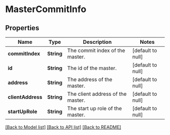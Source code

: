 # MasterCommitInfo
## Properties

| Name | Type | Description | Notes |
|------------ | ------------- | ------------- | -------------|
| **commitIndex** | **String** | The commit index of the master. | [default to null] |
| **id** | **String** | The id of the master. | [default to null] |
| **address** | **String** | The address of the master. | [default to null] |
| **clientAddress** | **String** | The client address of the master. | [default to null] |
| **startUpRole** | **String** | The start up role of the master. | [default to null] |

[[Back to Model list]](../README.md#documentation-for-models) [[Back to API list]](../README.md#documentation-for-api-endpoints) [[Back to README]](../README.md)

